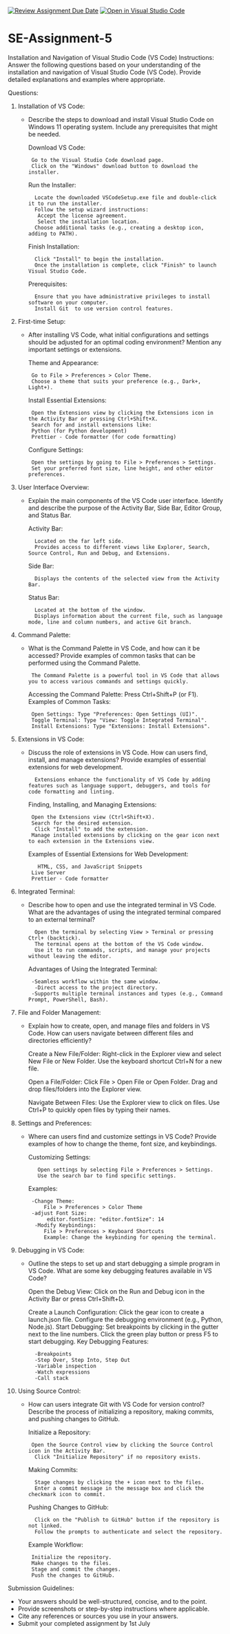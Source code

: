 [![Review Assignment Due Date](https://classroom.github.com/assets/deadline-readme-button-24ddc0f5d75046c5622901739e7c5dd533143b0c8e959d652212380cedb1ea36.svg)](https://classroom.github.com/a/XoLGRbHq)
[![Open in Visual Studio Code](https://classroom.github.com/assets/open-in-vscode-718a45dd9cf7e7f842a935f5ebbe5719a5e09af4491e668f4dbf3b35d5cca122.svg)](https://classroom.github.com/online_ide?assignment_repo_id=15243007&assignment_repo_type=AssignmentRepo)
# SE-Assignment-5
Installation and Navigation of Visual Studio Code (VS Code)
 Instructions:
Answer the following questions based on your understanding of the installation and navigation of Visual Studio Code (VS Code). Provide detailed explanations and examples where appropriate.

 Questions:

1. Installation of VS Code:
   - Describe the steps to download and install Visual Studio Code on Windows 11 operating system. Include any prerequisites that might be needed.

      
       Download VS Code:

          Go to the Visual Studio Code download page.
          Click on the "Windows" download button to download the installer.
       Run the Installer:

           Locate the downloaded VSCodeSetup.exe file and double-click it to run the installer.
           Follow the setup wizard instructions:
            Accept the license agreement.
            Select the installation location.
           Choose additional tasks (e.g., creating a desktop icon, adding to PATH).
       Finish Installation:

           Click "Install" to begin the installation.
           Once the installation is complete, click "Finish" to launch Visual Studio Code.
       Prerequisites:

           Ensure that you have administrative privileges to install software on your computer.
           Install Git  to use version control features.

2. First-time Setup:
   - After installing VS Code, what initial configurations and settings should be adjusted for an optimal coding environment? Mention any important settings or extensions.

   

       Theme and Appearance:

          Go to File > Preferences > Color Theme.
          Choose a theme that suits your preference (e.g., Dark+, Light+).
       Install Essential Extensions:

          Open the Extensions view by clicking the Extensions icon in the Activity Bar or pressing Ctrl+Shift+X.
          Search for and install extensions like:
          Python (for Python development)
          Prettier - Code formatter (for code formatting)

        Configure Settings:

          Open the settings by going to File > Preferences > Settings.
          Set your preferred font size, line height, and other editor preferences.


3. User Interface Overview:
   - Explain the main components of the VS Code user interface. Identify and describe the purpose of the Activity Bar, Side Bar, Editor Group, and Status Bar.

       Activity Bar:

           Located on the far left side.
           Provides access to different views like Explorer, Search, Source Control, Run and Debug, and Extensions.
       Side Bar:

           Displays the contents of the selected view from the Activity Bar.


         
       Status Bar:

           Located at the bottom of the window.
           Displays information about the current file, such as language mode, line and column numbers, and active Git branch.

4. Command Palette:
   - What is the Command Palette in VS Code, and how can it be accessed? Provide examples of common tasks that can be performed using the Command Palette.

          The Command Palette is a powerful tool in VS Code that allows you to access various commands and settings quickly.
      Accessing the Command Palette:
          Press Ctrl+Shift+P (or F1).
      Examples of Common Tasks:

          Open Settings: Type "Preferences: Open Settings (UI)".
          Toggle Terminal: Type "View: Toggle Integrated Terminal".
          Install Extensions: Type "Extensions: Install Extensions".

5. Extensions in VS Code:
   - Discuss the role of extensions in VS Code. How can users find, install, and manage extensions? Provide examples of essential extensions for web development.

           Extensions enhance the functionality of VS Code by adding features such as language support, debuggers, and tools for code formatting and linting.

      Finding, Installing, and Managing Extensions:

          Open the Extensions view (Ctrl+Shift+X).
          Search for the desired extension.
           Click "Install" to add the extension.
          Manage installed extensions by clicking on the gear icon next to each extension in the Extensions view.

       Examples of Essential Extensions for Web Development:

            HTML, CSS, and JavaScript Snippets
          Live Server
          Prettier - Code formatter

      


6. Integrated Terminal:
   - Describe how to open and use the integrated terminal in VS Code. What are the advantages of using the integrated terminal compared to an external terminal?

  

           Open the terminal by selecting View > Terminal or pressing Ctrl+ (backtick).
           The terminal opens at the bottom of the VS Code window.
           Use it to run commands, scripts, and manage your projects without leaving the editor.

       Advantages of Using the Integrated Terminal:

          -Seamless workflow within the same window.
           -Direct access to the project directory.
          -Supports multiple terminal instances and types (e.g., Command Prompt, PowerShell, Bash).

7. File and Folder Management:
   - Explain how to create, open, and manage files and folders in VS Code. How can users navigate between different files and directories efficiently?

       Create a New File/Folder:
          Right-click in the Explorer view and select New File or New Folder.
           Use the keyboard shortcut Ctrl+N for a new file.

       Open a File/Folder:
           Click File > Open File or Open Folder.
             Drag and drop files/folders into the Explorer view.

       Navigate Between Files:
            Use the Explorer view to click on files.
           Use Ctrl+P to quickly open files by typing their names.

8. Settings and Preferences:
   - Where can users find and customize settings in VS Code? Provide examples of how to change the theme, font size, and keybindings.

      Customizing Settings:

            Open settings by selecting File > Preferences > Settings.
            Use the search bar to find specific settings.

       Examples:

          -Change Theme:
              File > Preferences > Color Theme
          -adjust Font Size:
               editor.fontSize: "editor.fontSize": 14
           -Modify Keybindings:
              File > Preferences > Keyboard Shortcuts
              Example: Change the keybinding for opening the terminal.

9. Debugging in VS Code:
   - Outline the steps to set up and start debugging a simple program in VS Code. What are some key debugging features available in VS Code?

       Open the Debug View:
           Click on the Run and Debug icon in the Activity Bar or press Ctrl+Shift+D.
 
       Create a Launch Configuration:
            Click the gear icon to create a launch.json file.
           Configure the debugging environment (e.g., Python, Node.js).
      Start Debugging:
            Set breakpoints by clicking in the gutter next to the line numbers.
           Click the green play button or press F5 to start debugging.
       Key Debugging Features:

           -Breakpoints
           -Step Over, Step Into, Step Out
           -Variable inspection
           -Watch expressions
           -Call stack

10. Using Source Control:
    - How can users integrate Git with VS Code for version control? Describe the process of initializing a repository, making commits, and pushing changes to GitHub.

       Initialize a Repository:

           Open the Source Control view by clicking the Source Control icon in the Activity Bar.
            Click "Initialize Repository" if no repository exists.

       Making Commits:

            Stage changes by clicking the + icon next to the files.
            Enter a commit message in the message box and click the checkmark icon to commit.

      Pushing Changes to GitHub:

            Click on the "Publish to GitHub" button if the repository is not linked.
            Follow the prompts to authenticate and select the repository.

       Example Workflow:

           Initialize the repository.
           Make changes to the files.
           Stage and commit the changes.
           Push the changes to GitHub.


 Submission Guidelines:
- Your answers should be well-structured, concise, and to the point.
- Provide screenshots or step-by-step instructions where applicable.
- Cite any references or sources you use in your answers.
- Submit your completed assignment by 1st July 

